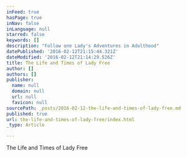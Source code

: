 ```yaml
---
inFeed: true
hasPage: true
inNav: false
inLanguage: null
starred: false
keywords: []
description: "Follow one Lady's Adventures in Adulthood"
datePublished: '2016-02-12T21:15:44.321Z'
dateModified: '2016-02-12T21:14:29.526Z'
title: The Life and Times of Lady Free
author: []
authors: []
publisher:
  name: null
  domain: null
  url: null
  favicon: null
sourcePath: _posts/2016-02-12-the-life-and-times-of-lady-free.md
published: true
url: the-life-and-times-of-lady-free/index.html
_type: Article

---
```

The Life and Times of Lady Free